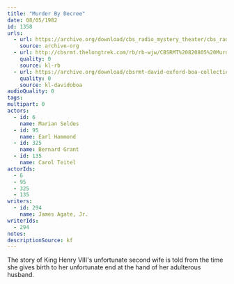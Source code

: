 ```yaml
---
title: "Murder By Decree"
date: 08/05/1982
id: 1358
urls: 
  - url: https://archive.org/download/cbs_radio_mystery_theater/cbs_radio_mystery_theater-1351-1399.zip/cbs_radio_mystery_theater-1351-1399%2Fcbsrmt_1358_murder_by_decree.mp3
    source: archive-org
  - url: http://cbsrmt.thelongtrek.com/rb/rb-wjw/CBSRMT%20820805%20Murder%20By%20Decree_wjw%20speed%20drags.mp3
    quality: 0
    source: kl-rb
  - url: https://archive.org/download/cbsrmt-david-oxford-boa-collection/CBSRMT-820805-1358-Murder-by-Decree-(32-22)-[2007]-{BoA}.mp3
    quality: 0
    source: kl-davidoboa
audioQuality: 0
tags: 
multipart: 0
actors:  
  - id: 6
    name: Marian Seldes  
  - id: 95
    name: Earl Hammond  
  - id: 325
    name: Bernard Grant  
  - id: 135
    name: Carol Teitel
actorIds:  
  - 6  
  - 95  
  - 325  
  - 135
writers:  
  - id: 294
    name: James Agate, Jr.
writerIds:  
  - 294
notes: 
descriptionSource: kf
---
```

The story of King Henry VIII's unfortunate second wife is told from the time she gives birth to her unfortunate end at the hand of her adulterous husband.